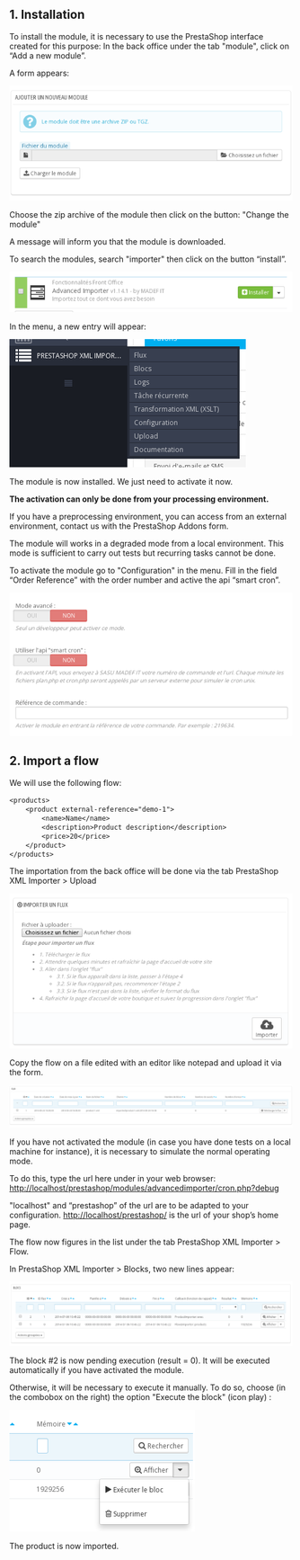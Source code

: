 ## 1. Installation

To install the module, it is necessary to use the PrestaShop interface created for this purpose: In the back office under the tab "module", click on “Add a new module”.

A form appears:


![image alt text](image_0.png)

Choose the zip archive of the module then click on the button: "Change the module"

A message will inform you that the module is downloaded. 

To search the modules, search "importer" then click on the button “install”.

![image alt text](image_1.png)

In the menu, a new entry will appear: 

![image alt text](image_2.png)

The module is now installed. We just need to activate it now.

**The activation can only be done from your processing environment.**

If you have a preprocessing  environment, you can access from an external environment, contact us with the PrestaShop Addons form.

The module will works in a degraded mode from a local environment. This mode is sufficient to carry out tests but recurring tasks cannot be done. 

To activate the module go to "Configuration" in the menu. Fill in the field “Order Reference” with the order number and active the api “smart cron”.

![image alt text](image_3.png)

## 2. Import a flow

We will use the following flow:

```
<products>
    <product external-reference="demo-1">
        <name>Name</name>
        <description>Product description</description>
        <price>20</price>
    </product>
</products>
```

The importation from the back office will be done via the tab PrestaShop XML Importer > Upload

![image alt text](image_4.png)

Copy the flow on a file edited with an editor like notepad and upload it via the form.

![image alt text](image_5.png)

If you have not activated the module (in case you have done tests on a local machine for instance), it is necessary to simulate the normal operating mode.

To do this, type the url here under in your web browser: [http://localhost/prestashop/modules/advancedimporter/cron.php?debug](http://localhost/prestashop/modules/advancedimporter/cron.php?debug)

"localhost" and “prestashop” of the url are to be adapted to your configuration. [http://localhost/prestashop/](http://localhost/prestashop/) is the url of your shop’s home page. 

The flow now figures in the list under the tab PrestaShop XML Importer > Flow.

In PrestaShop XML Importer > Blocks, two new lines appear:

![image alt text](image_6.png)

The block #2 is now pending execution (result = 0). It will be executed automatically if you have activated the module. 

Otherwise, it will be necessary to execute it manually. To do so, choose (in the combobox on the right) the option "Execute the block" (icon play) :

![image alt text](image_7.png)

The product is now imported.
